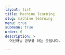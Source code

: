 ```yaml
---
layout: list
title: Machine learning
slug: machine learning
menu: true
submenu: true
order: 6
description: >
  머신러닝 공부를 하는 곳입니다.

---
```

